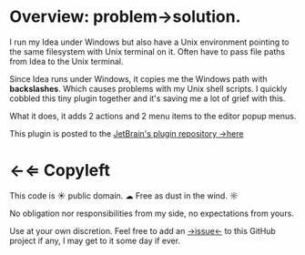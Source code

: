 # Overview: problem&rarr;solution.

I run my Idea under Windows but also have a Unix environment pointing to the same filesystem with Unix terminal
on it. Often have to pass file paths from Idea to the Unix terminal.

Since Idea runs under Windows, it copies me the Windows path with **backslashes**. Which causes problems with
my Unix shell scripts. I quickly cobbled this tiny plugin together and it's saving me a lot of grief with this.

What it does, it adds 2 actions and 2 menu items to the editor popup menus.

This plugin is posted to the [JetBrain's plugin repository &rarr;here](https://plugins.jetbrains.com/plugin/7584?pr)

# &larr;&lArr; Copyleft

This code is &#9728; public domain. &#9729; Free as dust in the wind. &#x263c;

No obligation nor responsibilities from my side, no expectations from yours.

Use at your own discretion. Feel free to add an [&rarr;issue&larr;](https://github.com/mub/brainYard/issues)
to this GitHub project if any, I may get to it some day if ever.
